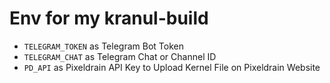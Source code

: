 # Env for my kranul-build
 * ```TELEGRAM_TOKEN``` as Telegram Bot Token
 * ```TELEGRAM_CHAT``` as Telegram Chat or Channel ID
 * ```PD_API``` as Pixeldrain API Key to Upload Kernel File on Pixeldrain Website

